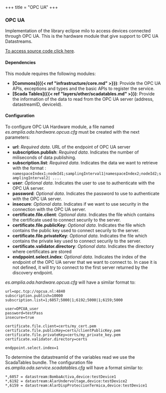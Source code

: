 +++
title = "OPC UA"
+++

### OPC UA

Implementation of the library eclipse milo to access devices connected through OPC UA.
This is the hardware module that give support to OPC UA Datastreams.

[To access source code click here](https://github.com/amplia-iiot/oda/tree/master/oda-hardware/opcua).

#### Dependencies

This module requires the following modules:

* __[Commons]({{< ref "infrastructure/core.md" >}})__: Provide the OPC UA APIs, exceptions and types and the basic APIs to register the service.
* __[Scada Tables]({{< ref "layers/other/scadatables.md" >}})__: Provide the information of the data to read from the OPC UA server (address, datastreamID, deviceId).

#### Configuration

To configure OPC UA Hardware module, a file named _es.amplia.oda.hardware.opcua.cfg_ must be created with the next parameters:

* __url__: _Required data_. URL of the endpoint of OPC UA server
* __subscription.publish__: _Required data_. Indicates the number of miliseconds of data publishing.
* __subscription.list__: _Required data_. Indicates the data we want to retrieve with the format :
    ```namespaceIndex1;nodeId1;samplingInterval1|namespaceIndex2;nodeId2;samplingInterval2| ....```
* __user__: _Optional data_. Indicates the user to use to authenticate with the OPC UA server.
* __password__: _Optional data_. Indicates the password to use to authenticate with the OPC UA server.
* __insecure__: _Optional data_. Indicates if we want to use security in the connection with the OPC UA server.
* __certificate.file.client__: _Optional data_. Indicates the file which contains the certificate used to connect securily to the server.
* __certificate.file.publicKey__: _Optional data_. Indicates the file which contains the public key used to connect securily to the server.
* __certificate.file.privateKey__: _Optional data_. Indicates the file which contains the private key used to connect securily to the server.
* __certificate.validator.directory__: _Optional data_. Indicates the directory where certificates are stored
* __endppoint.select.index__: _Optional data_. Indicates the index of the endpoint of the OPC UA server that we want to connect to. In case it is not defined, it will try to connect to the first server returned by the discovery endpoint.

_es.amplia.oda.hardware.opcua.cfg_ will have a similar format to:

```properties
url=opc.tcp://opcua.nl:4840
subscription.publish=10000
subscription.list=1;6057;5000|1;6192;5000|1;6159;5000

user=OPCUA_user
password=testPass
insecure=true

certificate.file.client=certs/my_cert.pem
certificate.file.publicKey=certs/clientPublicKey.pem
certificate.file.privateKey=certs/my_private_key.pem
certificate.validator.directory=certs

endppoint.select.index=1
```

To determine the datastreamId of the variables read we use the ScadaTables bundle.
The configuration file _es.amplia.oda.service.scadatables.cfg_ will have a format similar to:

```properties
*,6057 = datastream:BombaActiva,device:testDevice1
*,6192 = datastream:AlarUndervoltage,device:testDevice2
*,6159 = datastream:AlarDispProteccionTermica,device:testDevice1
```